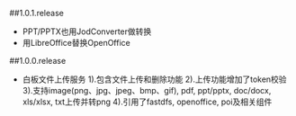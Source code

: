 ##1.0.1.release
+ PPT/PPTX也用JodConverter做转换
+ 用LibreOffice替换OpenOffice

##1.0.0.release
+ 白板文件上传服务
	1).包含文件上传和删除功能
	2).上传功能增加了token校验
	3).支持image(png、jpg、jpeg、bmp、gif), pdf, ppt/pptx, doc/docx, xls/xlsx, txt上传并转png
	4).引用了fastdfs, openoffice, poi及相关组件